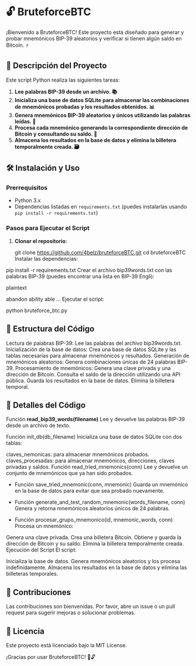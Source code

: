 # 🔓 BruteforceBTC

¡Bienvenido a BruteforceBTC! Este proyecto está diseñado para generar y probar mnemónicos BIP-39 aleatorios y verificar si tienen algún saldo en Bitcoin. ⚡

## 🚀 Descripción del Proyecto

Este script Python realiza las siguientes tareas:

1. **Lee palabras BIP-39 desde un archivo. 📚**
2. **Inicializa una base de datos SQLite para almacenar las combinaciones de mnemónicos probadas y los resultados obtenidos. 📊**
3. **Genera mnemónicos BIP-39 aleatorios y únicos utilizando las palabras leídas. 🎲**
4. **Procesa cada mnemónico generando la correspondiente dirección de Bitcoin y consultando su saldo. 💸**
5. **Almacena los resultados en la base de datos y elimina la billetera temporalmente creada. 🗃️**

## 🛠️ Instalación y Uso

### Prerrequisitos

- Python 3.x
- Dependencias listadas en `requirements.txt` (puedes instalarlas usando `pip install -r requirements.txt`)

### Pasos para Ejecutar el Script

1. **Clonar el repositorio**:
  
   git clone https://github.com/4belz/bruteforceBTC.git
   cd bruteforceBTC
  Instalar las dependencias:

  pip install -r requirements.txt
  Crear el archivo bip39words.txt con las palabras BIP-39 (puedes encontrar una lista en BIP-39 Engli):

  plaintext
  
  abandon
  ability
  able
  ...
  Ejecutar el script:

python bruteforce_btc.py

## 📂 Estructura del Código

Lectura de palabras BIP-39: Lee las palabras del archivo bip39words.txt.
Inicialización de la base de datos: Crea una base de datos SQLite y las tablas necesarias para almacenar mnemónicos y resultados.
Generación de mnemónicos aleatorios: Genera combinaciones únicas de 24 palabras BIP-39.
Procesamiento de mnemónicos:
Genera una clave privada y una dirección de Bitcoin.
Consulta el saldo de la dirección utilizando una API pública.
Guarda los resultados en la base de datos.
Elimina la billetera temporal.

## 📝 Detalles del Código

Función **read_bip39_words(filename)**
Lee y devuelve las palabras BIP-39 desde un archivo de texto.

Función init_db(db_filename)
Inicializa una base de datos SQLite con dos tablas:

claves_nemonicas: para almacenar mnemónicos probados.
claves_procesadas: para almacenar mnemónicos, direcciones, claves privadas y saldos.
Función read_tried_mnemonics(conn)
Lee y devuelve un conjunto de mnemónicos que ya han sido probados.

* Función save_tried_mnemonic(conn, mnemonic)
Guarda un mnemónico en la base de datos para evitar que sea probado nuevamente.

* Función generate_and_test_random_mnemonic(words_filename, conn)
Genera y retorna mnemónicos aleatorios únicos de 24 palabras.

* Función procesar_grupo_mnemonico(id, mnemonic_words, conn)
Procesa un mnemónico:

Genera una clave privada.
Crea una billetera Bitcoin.
Obtiene y guarda la dirección de Bitcoin y su saldo.
Elimina la billetera temporalmente creada.
Ejecución del Script
El script:

Inicializa la base de datos.
Genera mnemónicos aleatorios y los procesa indefinidamente.
Almacena los resultados en la base de datos y elimina las billeteras temporales.

## 🚧 Contribuciones

Las contribuciones son bienvenidas. Por favor, abre un issue o un pull request para sugerir mejoras o solucionar problemas.

## 📜 Licencia

Este proyecto está licenciado bajo la MIT License.

¡Gracias por usar BruteforceBTC! 🚀🔓
